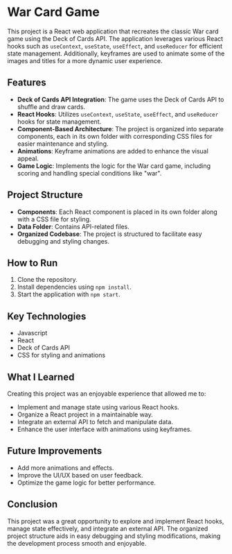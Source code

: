 # War Card Game

This project is a React web application that recreates the classic War card game using the Deck of Cards API. The application leverages various React hooks such as `useContext`, `useState`, `useEffect`, and `useReducer` for efficient state management. Additionally, keyframes are used to animate some of the images and titles for a more dynamic user experience.

## Features

- **Deck of Cards API Integration**: The game uses the Deck of Cards API to shuffle and draw cards.
- **React Hooks**: Utilizes `useContext`, `useState`, `useEffect`, and `useReducer` hooks for state management.
- **Component-Based Architecture**: The project is organized into separate components, each in its own folder with corresponding CSS files for easier maintenance and styling.
- **Animations**: Keyframe animations are added to enhance the visual appeal.
- **Game Logic**: Implements the logic for the War card game, including scoring and handling special conditions like "war".

## Project Structure

- **Components**: Each React component is placed in its own folder along with a CSS file for styling.
- **Data Folder**: Contains API-related files.
- **Organized Codebase**: The project is structured to facilitate easy debugging and styling changes.

## How to Run

1. Clone the repository.
2. Install dependencies using `npm install`.
3. Start the application with `npm start`.

## Key Technologies
- Javascript
- React
- Deck of Cards API
- CSS for styling and animations

## What I Learned

Creating this project was an enjoyable experience that allowed me to:
- Implement and manage state using various React hooks.
- Organize a React project in a maintainable way.
- Integrate an external API to fetch and manipulate data.
- Enhance the user interface with animations using keyframes.

## Future Improvements

- Add more animations and effects.
- Improve the UI/UX based on user feedback.
- Optimize the game logic for better performance.

## Conclusion

This project was a great opportunity to explore and implement React hooks, manage state effectively, and integrate an external API. The organized project structure aids in easy debugging and styling modifications, making the development process smooth and enjoyable.
